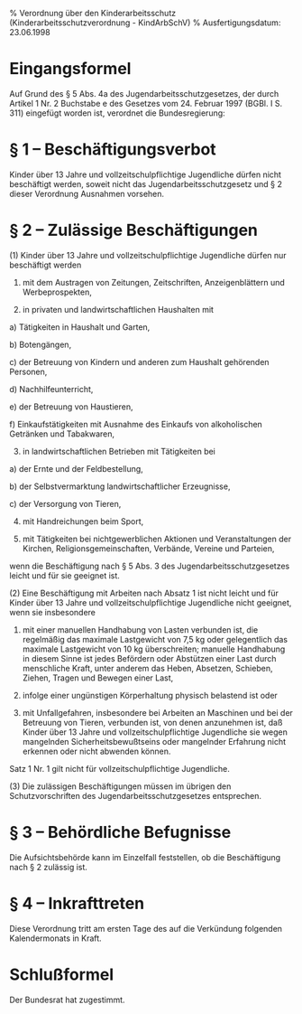 % Verordnung über den Kinderarbeitsschutz  (Kinderarbeitsschutzverordnung - KindArbSchV)
% Ausfertigungsdatum: 23.06.1998
 
# Eingangsformel

Auf Grund des § 5 Abs. 4a des Jugendarbeitsschutzgesetzes, der durch Artikel 1 Nr. 2 Buchstabe e des Gesetzes vom 24. Februar 1997 (BGBl. I S. 311) eingefügt worden ist, verordnet die Bundesregierung:

# § 1 – Beschäftigungsverbot

Kinder über 13 Jahre und vollzeitschulpflichtige Jugendliche dürfen nicht beschäftigt werden, soweit nicht das Jugendarbeitsschutzgesetz und § 2 dieser Verordnung Ausnahmen vorsehen.

# § 2 – Zulässige Beschäftigungen

(1) Kinder über 13 Jahre und vollzeitschulpflichtige Jugendliche dürfen nur beschäftigt werden

1. mit dem Austragen von Zeitungen, Zeitschriften, Anzeigenblättern und Werbeprospekten,

2. in privaten und landwirtschaftlichen Haushalten mit

a) Tätigkeiten in Haushalt und Garten,

b) Botengängen,

c) der Betreuung von Kindern und anderen zum Haushalt gehörenden Personen,

d) Nachhilfeunterricht,

e) der Betreuung von Haustieren,

f) Einkaufstätigkeiten mit Ausnahme des Einkaufs von alkoholischen Getränken und Tabakwaren,

3. in landwirtschaftlichen Betrieben mit Tätigkeiten bei

a) der Ernte und der Feldbestellung,

b) der Selbstvermarktung landwirtschaftlicher Erzeugnisse,

c) der Versorgung von Tieren,

4. mit Handreichungen beim Sport,

5. mit Tätigkeiten bei nichtgewerblichen Aktionen und Veranstaltungen der Kirchen, Religionsgemeinschaften, Verbände, Vereine und Parteien,

wenn die Beschäftigung nach § 5 Abs. 3 des Jugendarbeitsschutzgesetzes leicht und für sie geeignet ist.

(2) Eine Beschäftigung mit Arbeiten nach Absatz 1 ist nicht leicht und für Kinder über 13 Jahre und vollzeitschulpflichtige Jugendliche nicht geeignet, wenn sie insbesondere

1. mit einer manuellen Handhabung von Lasten verbunden ist, die regelmäßig das maximale Lastgewicht von 7,5 kg oder gelegentlich das maximale Lastgewicht von 10 kg überschreiten; manuelle Handhabung in diesem Sinne ist jedes Befördern oder Abstützen einer Last durch menschliche Kraft, unter anderem das Heben, Absetzen, Schieben, Ziehen, Tragen und Bewegen einer Last,

2. infolge einer ungünstigen Körperhaltung physisch belastend ist oder

3. mit Unfallgefahren, insbesondere bei Arbeiten an Maschinen und bei der Betreuung von Tieren, verbunden ist, von denen anzunehmen ist, daß Kinder über 13 Jahre und vollzeitschulpflichtige Jugendliche sie wegen mangelnden Sicherheitsbewußtseins oder mangelnder Erfahrung nicht erkennen oder nicht abwenden können.

Satz 1 Nr. 1 gilt nicht für vollzeitschulpflichtige Jugendliche.

(3) Die zulässigen Beschäftigungen müssen im übrigen den Schutzvorschriften des Jugendarbeitsschutzgesetzes entsprechen.

# § 3 – Behördliche Befugnisse

Die Aufsichtsbehörde kann im Einzelfall feststellen, ob die Beschäftigung nach § 2 zulässig ist.

# § 4 – Inkrafttreten

Diese Verordnung tritt am ersten Tage des auf die Verkündung folgenden Kalendermonats in Kraft.

# Schlußformel

Der Bundesrat hat zugestimmt.
